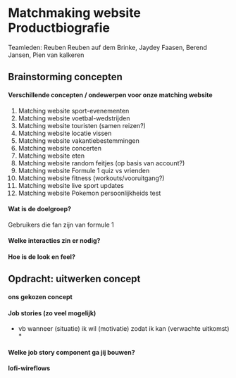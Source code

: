 # Matchmaking website Productbiografie 
Teamleden: Reuben Reuben auf dem Brinke, Jaydey Faasen, Berend Jansen, Pien van kalkeren

## Brainstorming concepten

#### Verschillende concepten / ondewerpen voor onze matching website 
1. Matching website sport-evenementen
2. Matching website voetbal-wedstrijden
3. Matching website touristen (samen reizen?)
4. Matching website locatie vissen
5. Matching website vakantiebestemmingen
6. Matching website concerten
7. Matching website eten
8. Matching website random feitjes (op basis van account?)
9. Matching website Formule 1 quiz vs vrienden
10. Matching website fitness (workouts/vooruitgang?)
11. Matching website live sport updates
12. Matching website Pokemon persoonlijkheids test

#### Wat is de doelgroep?
Gebruikers die fan zijn van formule 1  

#### Welke interacties zin er nodig? 

#### Hoe is de look en feel?

## Opdracht: uitwerken concept

#### ons gekozen concept
#### Job stories (zo veel mogelijk) 
* vb wanneer (situatie) ik wil (motivatie) zodat ik kan (verwachte uitkomst) *
#### Welke job story component ga jij bouwen?
#### lofi-wireflows





